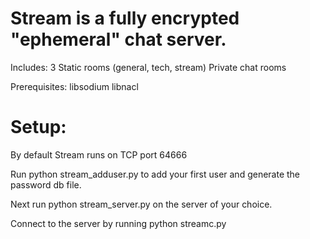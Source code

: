 # Stream is a fully encrypted "ephemeral" chat server.

Includes:
3 Static rooms (general, tech, stream)
Private chat rooms

Prerequisites:
libsodium
libnacl

# Setup:
By default Stream runs on TCP port 64666

Run python stream_adduser.py to add your first user and generate the password db file.

Next run python stream_server.py on the server of your choice.

Connect to the server by running python streamc.py <hostname>
